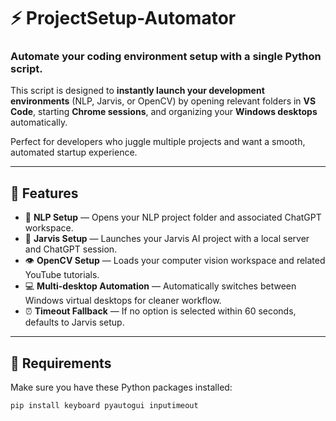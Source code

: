 # ⚡ ProjectSetup-Automator

### Automate your coding environment setup with a single Python script.

This script is designed to **instantly launch your development environments** (NLP, Jarvis, or OpenCV) by opening relevant folders in **VS Code**, starting **Chrome sessions**, and organizing your **Windows desktops** automatically.

Perfect for developers who juggle multiple projects and want a smooth, automated startup experience.

---

## 🚀 Features

- 🧠 **NLP Setup** — Opens your NLP project folder and associated ChatGPT workspace.  
- 🤖 **Jarvis Setup** — Launches your Jarvis AI project with a local server and ChatGPT session.  
- 👁️ **OpenCV Setup** — Loads your computer vision workspace and related YouTube tutorials.  
- 💻 **Multi-desktop Automation** — Automatically switches between Windows virtual desktops for cleaner workflow.  
- ⏰ **Timeout Fallback** — If no option is selected within 60 seconds, defaults to Jarvis setup.

---

## 🧩 Requirements

Make sure you have these Python packages installed:

```bash
pip install keyboard pyautogui inputimeout
